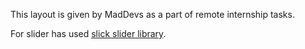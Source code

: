 This layout is given by MadDevs as a part of remote internship tasks.
 
For slider has used <a href="http://kenwheeler.github.io/slick/">slick slider library</a>.




